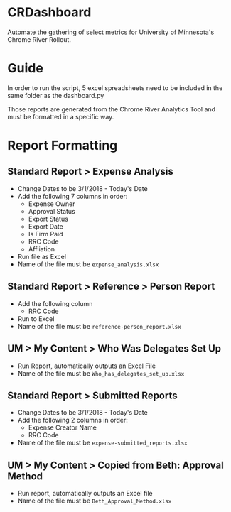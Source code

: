 # CRDashboard

Automate the gathering of select metrics for University of Minnesota's Chrome River Rollout.

# Guide

In order to run the script, 5 excel spreadsheets need to be included in the same folder as the dashboard.py 

Those reports are generated from the Chrome River Analytics Tool and must be formatted in a specific way.


# Report Formatting

## Standard Report > Expense Analysis

* Change Dates to be 3/1/2018 - Today's Date
* Add the following  7 columns in order:
    * Expense Owner
    * Approval Status
    * Export Status
    * Export Date
    * Is Firm Paid
    * RRC Code
    * Affliation
* Run file as Excel
* Name of the file must be `expense_analysis.xlsx`


## Standard Report > Reference > Person Report

* Add the following column
    * RRC Code
* Run to Excel
* Name of the file must be `reference-person_report.xlsx`

## UM > My Content > Who Was Delegates Set Up
* Run Report, automatically outputs an Excel File
* Name of the file must be `Who_has_delegates_set_up.xlsx`

## Standard Report > Submitted Reports
* Change Dates to be 3/1/2018 - Today's Date
* Add the following 2 columns in order:
    * Expense Creator Name
    * RRC Code
* Name of the file must be `expense-submitted_reports.xlsx`

## UM > My Content > Copied from Beth: Approval Method
* Run report, automatically outputs an Excel file
* Name of the file must be `Beth_Approval_Method.xlsx`